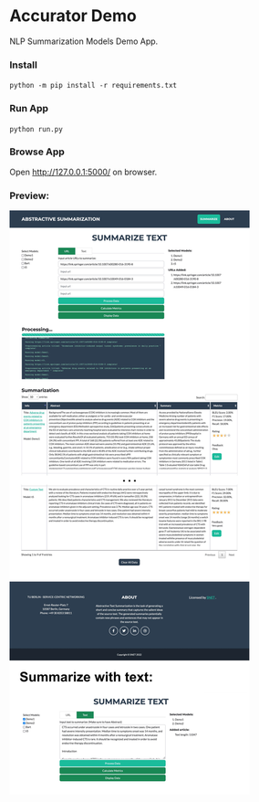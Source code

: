 # Accurator Demo
NLP Summarization Models Demo App.

### Install
`python -m pip install -r requirements.txt`

### Run App
`python run.py`

### Browse App
Open http://127.0.0.1:5000/ on browser.

### Preview:
![Screenshot](screenshot.jpg)
